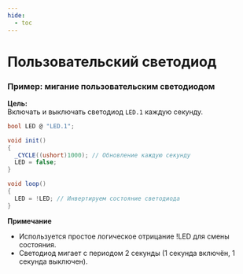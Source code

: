 ```yaml
---
hide:
  - toc
---
```

# Пользовательский светодиод

### Пример: мигание пользовательским светодиодом

**Цель:**  
Включать и выключать светодиод `LED.1` каждую секунду.

```cs
bool LED @ "LED.1";

void init()
{
  _CYCLE((ushort)1000); // Обновление каждую секунду
  LED = false;
}

void loop()
{
  LED = !LED; // Инвертируем состояние светодиода
}
```
**Примечание**  

- Используется простое логическое отрицание !LED для смены состояния.
- Светодиод мигает с периодом 2 секунды (1 секунда включён, 1 секунда выключен).
